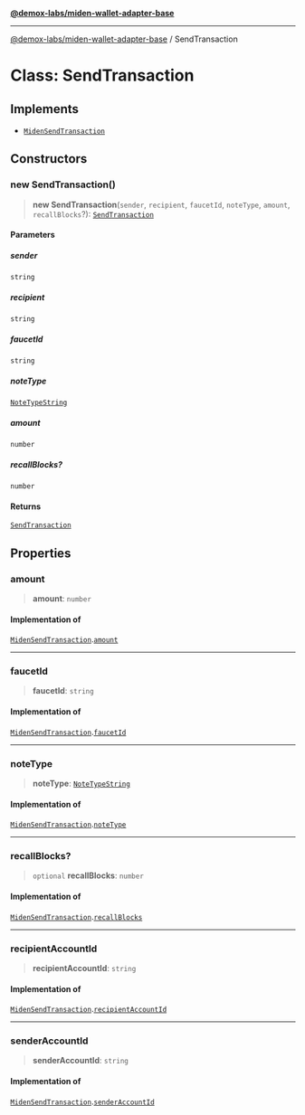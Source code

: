 [**@demox-labs/miden-wallet-adapter-base**](../README.md)

***

[@demox-labs/miden-wallet-adapter-base](../globals.md) / SendTransaction

# Class: SendTransaction

## Implements

- [`MidenSendTransaction`](../interfaces/MidenSendTransaction.md)

## Constructors

### new SendTransaction()

> **new SendTransaction**(`sender`, `recipient`, `faucetId`, `noteType`, `amount`, `recallBlocks`?): [`SendTransaction`](SendTransaction.md)

#### Parameters

##### sender

`string`

##### recipient

`string`

##### faucetId

`string`

##### noteType

[`NoteTypeString`](../type-aliases/NoteTypeString.md)

##### amount

`number`

##### recallBlocks?

`number`

#### Returns

[`SendTransaction`](SendTransaction.md)

## Properties

### amount

> **amount**: `number`

#### Implementation of

[`MidenSendTransaction`](../interfaces/MidenSendTransaction.md).[`amount`](../interfaces/MidenSendTransaction.md#amount)

***

### faucetId

> **faucetId**: `string`

#### Implementation of

[`MidenSendTransaction`](../interfaces/MidenSendTransaction.md).[`faucetId`](../interfaces/MidenSendTransaction.md#faucetid)

***

### noteType

> **noteType**: [`NoteTypeString`](../type-aliases/NoteTypeString.md)

#### Implementation of

[`MidenSendTransaction`](../interfaces/MidenSendTransaction.md).[`noteType`](../interfaces/MidenSendTransaction.md#notetype)

***

### recallBlocks?

> `optional` **recallBlocks**: `number`

#### Implementation of

[`MidenSendTransaction`](../interfaces/MidenSendTransaction.md).[`recallBlocks`](../interfaces/MidenSendTransaction.md#recallblocks)

***

### recipientAccountId

> **recipientAccountId**: `string`

#### Implementation of

[`MidenSendTransaction`](../interfaces/MidenSendTransaction.md).[`recipientAccountId`](../interfaces/MidenSendTransaction.md#recipientaccountid)

***

### senderAccountId

> **senderAccountId**: `string`

#### Implementation of

[`MidenSendTransaction`](../interfaces/MidenSendTransaction.md).[`senderAccountId`](../interfaces/MidenSendTransaction.md#senderaccountid)
